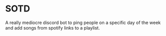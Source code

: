 # SOTD
A really mediocre discord bot to ping people on a specific day of the week and add songs from spotify links to a playlist.
